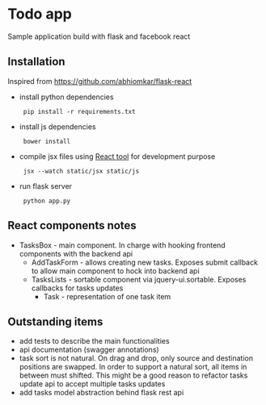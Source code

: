 # Todo app
Sample application build with flask and facebook react

## Installation
Inspired from https://github.com/abhiomkar/flask-react

 * install python dependencies

        pip install -r requirements.txt

 * install js dependencies

        bower install

 * compile jsx files using [React tool](http://facebook.github.io/react/docs/tooling-integration.html#productionizing-precompiled-jsx) for development purpose

        jsx --watch static/jsx static/js

 * run flask server

        python app.py


## React components notes
 - TasksBox - main component. In charge with hooking frontend components with the backend api
   - AddTaskForm - allows creating new tasks. Exposes submit callback to allow main component to hock into backend api
   - TasksLists - sortable component via jquery-ui.sortable. Exposes callbacks for tasks updates
     - Task - representation of one task item

## Outstanding items
 - add tests to describe the main functionalities
 - api documentation (swagger annotations)
 - task sort is not natural. On drag and drop, only source and destination positions are swapped.
 In order to support a natural sort, all items in between must shifted. This might be a good reason
 to refactor tasks update api to accept multiple tasks updates
 - add tasks model abstraction behind flask rest api